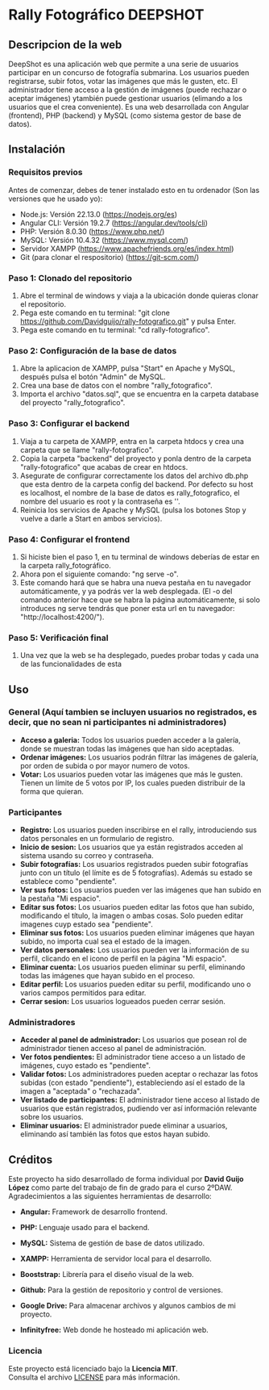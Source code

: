 # Rally Fotográfico DEEPSHOT


## Descripcion de la web

DeepShot es una aplicación web que permite a una serie de usuarios participar en un concurso de fotografía submarina.
Los usuarios pueden registrarse, subir fotos, votar las imágenes que más le gusten, etc.
El administrador tiene acceso a la gestión de imágenes (puede rechazar o aceptar imágenes) ytambién puede gestionar usuarios (elimando a los usuarios que el crea conveniente).
Es una web desarrollada con Angular (frontend), PHP (backend) y MySQL (como sistema gestor de base de datos).





## Instalación

### Requisitos previos

Antes de comenzar, debes de tener instalado esto en tu ordenador (Son las versiones que he usado yo):

- Node.js: Versión 22.13.0 (https://nodejs.org/es)
- Angular CLI: Versión 19.2.7 (https://angular.dev/tools/cli)
- PHP: Versión 8.0.30 (https://www.php.net/)
- MySQL: Versión 10.4.32 (https://www.mysql.com/)
- Servidor XAMPP (https://www.apachefriends.org/es/index.html)
- Git (para clonar el respositorio) (https://git-scm.com/)


### Paso 1: Clonado del repositorio

1. Abre el terminal de windows y viaja a la ubicación donde quieras clonar el repositorio.
2. Pega este comando en tu terminal: "git clone https://github.com/Davidguijo/rally-fotografico.git" y pulsa Enter.
3. Pega este comando en tu terminal: "cd rally-fotografico".


### Paso 2: Configuración de la base de datos

1. Abre la aplicacion de XAMPP, pulsa "Start" en Apache y MySQL, después pulsa el botón "Admin" de MySQL.         
2. Crea una base de datos con el nombre "rally_fotografico".
3. Importa el archivo "datos.sql", que se encuentra en la carpeta database del proyecto "rally_fotografico".


### Paso 3: Configurar el backend 

1. Viaja a tu carpeta de XAMPP, entra en la carpeta htdocs y crea una carpeta que se llame "rally-fotografico".
2. Copia la carpeta "backend" del proyecto y ponla dentro de la carpeta "rally-fotografico" que acabas de crear en htdocs.
3. Asegurate de configurar correctamente los datos del archivo db.php que esta dentro de la carpeta config del backend.
Por defecto su host es localhost, el nombre de la base de datos es rally_fotografico, el nombre del usuario es root y la contraseña es ''.
4. Reinicia los servicios de Apache y MySQL (pulsa los botones Stop y vuelve a darle a Start en ambos servicios).


### Paso 4: Configurar el frontend

1. Si hiciste bien el paso 1, en tu terminal de windows deberías de estar en la carpeta rally_fotográfico.
2. Ahora pon el siguiente comando: "ng serve -o".
3. Este comando hará que se habra una nueva pestaña en tu navegador automáticamente, y ya podrás ver la web desplegada.
(El -o del comando anterior hace que se habra la página automáticamente, si solo introduces ng serve tendrás que poner esta url en tu navegador: "http://localhost:4200/").


### Paso 5: Verificación final

1. Una vez que la web se ha desplegado, puedes probar todas y cada una de las funcionalidades de esta





## Uso

### General (Aquí tambien se incluyen usuarios no registrados, es decir, que no sean ni participantes ni administradores)

- **Acceso a galeria:** Todos los usuarios pueden acceder a la galería, donde se muestran todas las imágenes que han sido aceptadas.
- **Ordenar imágenes:** Los usuarios podrán filtrar las imágenes de galería, por orden de subida o por mayor numero de votos.
- **Votar:** Los usuarios pueden votar las imágenes que más le gusten. Tienen un límite de 5 votos por IP, los cuales pueden distribuir de la forma que quieran.


### Participantes

- **Registro:** Los usuarios pueden inscribirse en el rally, introduciendo sus datos personales en un formulario de registro.
- **Inicio de sesion:** Los usuarios que ya están registrados acceden al sistema usando su correo y contraseña.
- **Subir fotografías:** Los usuarios registrados pueden subir fotografías junto con un título (el límite es de 5 fotografías). Además su estado se establece como "pendiente".
- **Ver sus fotos:** Los usuarios pueden ver las imágenes que han subido en la pestaña "Mi espacio".
- **Editar sus fotos:** Los usuarios pueden editar las fotos que han subido, modificando el título, la imagen o ambas cosas. Solo pueden editar imagenes cuyp estado sea "pendiente".
- **Eliminar sus fotos:** Los usuarios pueden eliminar imágenes que hayan subido, no importa cual sea el estado de la imagen.
- **Ver datos personales:** Los usuarios pueden ver la información de su perfil, clicando en el icono de perfil en la página "Mi espacio".       
- **Eliminar cuenta:** Los usuarios pueden eliminar su perfil, eliminando todas las imágenes que hayan subido en el proceso.
- **Editar perfil:** Los usuarios pueden editar su perfil, modificando uno o varios campos permitidos para editar.
- **Cerrar sesion:** Los usuarios logueados pueden cerrar sesión.


### Administradores    

- **Acceder al panel de administrador:** Los usuarios que posean rol de administrador tienen acceso al panel de administración.
- **Ver fotos pendientes:** El administrador tiene acceso a un listado de imágenes, cuyo estado es "pendiente".
- **Validar fotos:** Los administradores pueden aceptar o rechazar las fotos subidas (con estado "pendiente"), estableciendo así el estado de la imagen a "aceptada" o "rechazada".
- **Ver listado de participantes:** El administrador tiene acceso al listado de usuarios que están registrados, pudiendo ver así información relevante sobre los usuarios.
- **Eliminar usuarios:** El administrador puede eliminar a usuarios, eliminando así también las fotos que estos hayan subido.





## Créditos

Este proyecto ha sido desarrollado de forma individual por **David Guijo López** como parte del trabajo de fin de grado para el curso 2ºDAW. 
Agradecimientos a las siguientes herramientas de desarrollo:

- **Angular:** Framework de desarrollo frontend.

- **PHP:** Lenguaje usado para el backend.

- **MySQL:** Sistema de gestión de base de datos utilizado.

- **XAMPP:** Herramienta de servidor local para el desarrollo.

- **Booststrap:** Librería para el diseño visual de la web.

- **Github:** Para la gestión de repositorio y control de versiones.

- **Google Drive:** Para almacenar archivos y algunos cambios de mi proyecto.

- **Infinityfree:** Web donde he hosteado mi aplicación web.





### Licencia

Este proyecto está licenciado bajo la **Licencia MIT**.  
Consulta el archivo [LICENSE](./LICENSE) para más información.
